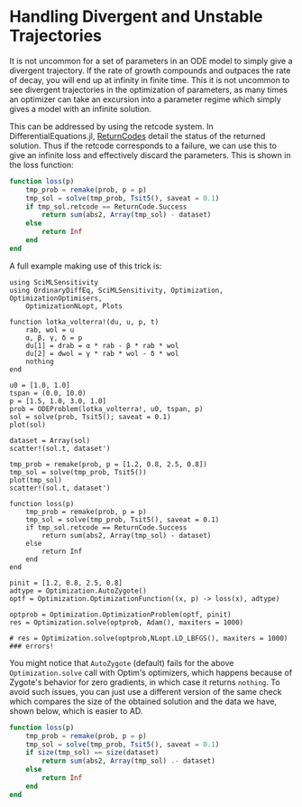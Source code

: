 # Handling Divergent and Unstable Trajectories

It is not uncommon for a set of parameters in an ODE model to simply give a
divergent trajectory. If the rate of growth compounds and outpaces the rate
of decay, you will end up at infinity in finite time. This it is not uncommon
to see divergent trajectories in the optimization of parameters, as many times
an optimizer can take an excursion into a parameter regime which simply gives
a model with an infinite solution.

This can be addressed by using the retcode system. In DifferentialEquations.jl,
[ReturnCodes](https://docs.sciml.ai/DiffEqDocs/stable/basics/solution/#retcodes) detail
the status of the returned solution. Thus if the retcode corresponds to a
failure, we can use this to give an infinite loss and effectively discard the
parameters. This is shown in the loss function:

```julia
function loss(p)
    tmp_prob = remake(prob, p = p)
    tmp_sol = solve(tmp_prob, Tsit5(), saveat = 0.1)
    if tmp_sol.retcode == ReturnCode.Success
        return sum(abs2, Array(tmp_sol) - dataset)
    else
        return Inf
    end
end
```

A full example making use of this trick is:

```@example divergence
using SciMLSensitivity
using OrdinaryDiffEq, SciMLSensitivity, Optimization, OptimizationOptimisers,
    OptimizationNLopt, Plots

function lotka_volterra!(du, u, p, t)
    rab, wol = u
    α, β, γ, δ = p
    du[1] = drab = α * rab - β * rab * wol
    du[2] = dwol = γ * rab * wol - δ * wol
    nothing
end

u0 = [1.0, 1.0]
tspan = (0.0, 10.0)
p = [1.5, 1.0, 3.0, 1.0]
prob = ODEProblem(lotka_volterra!, u0, tspan, p)
sol = solve(prob, Tsit5(); saveat = 0.1)
plot(sol)

dataset = Array(sol)
scatter!(sol.t, dataset')

tmp_prob = remake(prob, p = [1.2, 0.8, 2.5, 0.8])
tmp_sol = solve(tmp_prob, Tsit5())
plot(tmp_sol)
scatter!(sol.t, dataset')

function loss(p)
    tmp_prob = remake(prob, p = p)
    tmp_sol = solve(tmp_prob, Tsit5(), saveat = 0.1)
    if tmp_sol.retcode == ReturnCode.Success
        return sum(abs2, Array(tmp_sol) - dataset)
    else
        return Inf
    end
end

pinit = [1.2, 0.8, 2.5, 0.8]
adtype = Optimization.AutoZygote()
optf = Optimization.OptimizationFunction((x, p) -> loss(x), adtype)

optprob = Optimization.OptimizationProblem(optf, pinit)
res = Optimization.solve(optprob, Adam(), maxiters = 1000)

# res = Optimization.solve(optprob,NLopt.LD_LBFGS(), maxiters = 1000) ### errors!
```

You might notice that `AutoZygote` (default) fails for the above `Optimization.solve` call
with Optim's optimizers, which happens because of Zygote's behavior for zero gradients, in
which case it returns `nothing`. To avoid such issues, you can just use a different version
of the same check which compares the size of the obtained solution and the data we have,
shown below, which is easier to AD.

```julia
function loss(p)
    tmp_prob = remake(prob, p = p)
    tmp_sol = solve(tmp_prob, Tsit5(), saveat = 0.1)
    if size(tmp_sol) == size(dataset)
        return sum(abs2, Array(tmp_sol) .- dataset)
    else
        return Inf
    end
end
```
